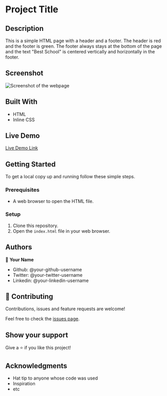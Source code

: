 # Project Title

## Description

This is a simple HTML page with a header and a footer. The header is red and the footer is green. The footer always stays at the bottom of the page and the text "Best School" is centered vertically and horizontally in the footer.

## Screenshot

![Screenshot of the webpage](screenshot.png)

## Built With

- HTML
- Inline CSS

## Live Demo

[Live Demo Link](https://your-live-demo-link.com)

## Getting Started

To get a local copy up and running follow these simple steps.

### Prerequisites

- A web browser to open the HTML file.

### Setup

1. Clone this repository.
2. Open the `index.html` file in your web browser.

## Authors

👤 **Your Name**

- Github: @your-github-username
- Twitter: @your-twitter-username
- Linkedin: @your-linkedin-username

## 🤝 Contributing

Contributions, issues and feature requests are welcome!

Feel free to check the [issues page](issues/).

## Show your support

Give a ⭐️ if you like this project!

## Acknowledgments

- Hat tip to anyone whose code was used
- Inspiration
- etc



